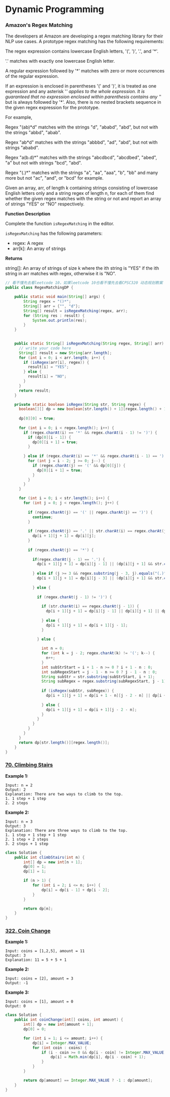 # Dynamic Programming

### Amazon's Regex Matching

The developers at Amazon are developing a regex matching library for their NLP use cases. A prototype regex matching has the following requirements:

The regex expression contains lowercase English letters, '(', ')', '.', and '*'.

'.' matches with exactly one lowercase English letter.

A regular expression followed by '*' matches with zero or more occurrences of the regular expression.

If an expression is enclosed in parentheses '(' and ')', it is treated as one expression and any asterisk '*' applies to the whole expression. It is guaranteed that no expression enclosed within parenthesis contains any '*' but is always followed by '*'. Also, there is no nested brackets sequence in the given regex expression for the prototype.

For example,

Regex "(ab)*d" matches with the strings "d", "ababd", "abd", but not with the strings "abbd", "abab".

Regex "ab*d" matches with the strings "abbbd", "ad", "abd", but not with strings "ababd".

Regex "a(b.d)*" matches with the strings "abcdbcd", "abcdbed", "abed", "a" but not with strings "bcd", "abd".

Regex "(.)*" matches with the strings "a", "aa", "aaa", "b", "bb" and many more but not "ac", "and", or "bcd" for example.

Given an array, arr, of length k containing strings consisting of lowercase English letters only and a string regex of length n, for each of them find whether the given regex matches with the string or not and report an array of strings "YES" or "NO" respectively.

**Function Description**

Complete the function `isRegexMatching` in the editor.

`isRegexMatching` has the following parameters:

- regex: A regex
- arr[k]: An array of strings

**Returns**

string[]: An array of strings of size k where the ith string is "YES" if the ith string in arr matches with regex, otherwise it is "NO".

```java
// 看不懂先去看leetcode 10，如果leetcode 10也看不懂先去看CPSC320 动态规划教案
public class RegexMatchingDP {

    public static void main(String[] args) {
        String regex = "()*";
        String[] arr = {"", "d"};
        String[] result = isRegexMatching(regex, arr);
        for (String res : result) {
            System.out.println(res);
        }
    }

    
    public static String[] isRegexMatching(String regex, String[] arr) {
      // write your code here
      String[] result = new String[arr.length];
      for (int i = 0; i < arr.length; i++) {
        if (isRegex(arr[i], regex)) {
          result[i] = "YES";
        } else {
          result[i] = "NO";
        }
      }
      return result;
    }

    private static boolean isRegex(String str, String regex) {
      boolean[][] dp = new boolean[str.length() + 1][regex.length() + 1];
        
      dp[0][0] = true;
        
      for (int i = 0; i < regex.length(); i++) {
        if (regex.charAt(i) == '*' && regex.charAt(i - 1) != ')') {
          if (dp[0][i - 1]) {
            dp[0][i + 1] = true;
          }
            
        } else if (regex.charAt(i) == '*' && regex.charAt(i - 1) == ')') {
          for (int j = i - 2; j >= 0; j--) {
            if (regex.charAt(j) == '(' && dp[0][j]) {
              dp[0][i + 1] = true;
            }
          }
        }
      }

      for (int i = 0; i < str.length(); i++) {
        for (int j = 0; j < regex.length(); j++) {
            
          if (regex.charAt(j) == '(' || regex.charAt(j) == ')') {
            continue;
          }
        
          if (regex.charAt(j) == '.' || str.charAt(i) == regex.charAt(j)) {
            dp[i + 1][j + 1] = dp[i][j];
          }
            
          if (regex.charAt(j) == '*') {
              
            if(regex.charAt(j - 1) == '.') {
              dp[i + 1][j + 1] = dp[i][j - 1] || (dp[i][j + 1] && str.charAt(i) == str.charAt(i - 1)) || dp[i + 1][j - 1];
            
            } else if (j >= 3 && regex.substring(j - 3, j).equals("(.)")) {
              dp[i + 1][j + 1] = dp[i][j - 3] || (dp[i][j + 1] && str.charAt(i) == str.charAt(i - 1)) || dp[i + 1][j - 3];
                
            } else {
                
              if (regex.charAt(j - 1) != ')') {
                    
                if (str.charAt(i) == regex.charAt(j - 1)) {
                  dp[i + 1][j + 1] = dp[i][j - 1] || dp[i][j + 1] || dp[i + 1][j - 1];
                      
                } else {
                  dp[i + 1][j + 1] = dp[i + 1][j - 1];
                }

              } else {
                    
                int n = 0;
                for (int k = j - 2; regex.charAt(k) != '('; k--) {
                  n++;
                }
                int subStrStart = i + 1 - n >= 0 ? i + 1 - n : 0;
                int subRegexStart = j - 1 - n >= 0 ? j - 1 - n : 0;
                String subStr = str.substring(subStrStart, i + 1);
                String subRegex = regex.substring(subRegexStart, j - 1);
                    
                if (isRegex(subStr, subRegex)) {
                  dp[i + 1][j + 1] = dp[i + 1 - n][j - 2 - n] || dp[i + 1 - n][j + 1] || dp[i + 1][j - 2 - n];
                      
                } else {
                  dp[i + 1][j + 1] = dp[i + 1][j - 2 - n];
                }
              }
            }
          }
        }
      }
      return dp[str.length()][regex.length()];
    }
}
```

### [70. Climbing Stairs](https://leetcode.com/problems/climbing-stairs/)

**Example 1:**

```
Input: n = 2
Output: 2
Explanation: There are two ways to climb to the top.
1. 1 step + 1 step
2. 2 steps
```

**Example 2:**

```
Input: n = 3
Output: 3
Explanation: There are three ways to climb to the top.
1. 1 step + 1 step + 1 step
2. 1 step + 2 steps
3. 2 steps + 1 step
```

```java
class Solution {
    public int climbStairs(int n) {
        int[] dp = new int[n + 1];
        dp[0] = 1;
        dp[1] = 1;

        if (n > 1) {
            for (int i = 2; i <= n; i++) {
                dp[i] = dp[i - 1] + dp[i - 2];
            }
        } 

        return dp[n];
    }
}
```

### [322. Coin Change](https://leetcode.com/problems/coin-change/)

**Example 1:**

```
Input: coins = [1,2,5], amount = 11
Output: 3
Explanation: 11 = 5 + 5 + 1
```

**Example 2:**

```
Input: coins = [2], amount = 3
Output: -1
```

**Example 3:**

```
Input: coins = [1], amount = 0
Output: 0
```

```java
class Solution {
    public int coinChange(int[] coins, int amount) {
        int[] dp = new int[amount + 1];
        dp[0] = 0;

        for (int i = 1; i <= amount; i++) {
            dp[i] = Integer.MAX_VALUE;
            for (int coin : coins) {
                if (i - coin >= 0 && dp[i - coin] != Integer.MAX_VALUE) {
                    dp[i] = Math.min(dp[i], dp[i - coin] + 1);
                }
            }
        }

        return dp[amount] == Integer.MAX_VALUE ? -1 : dp[amount];
    }
}
```

